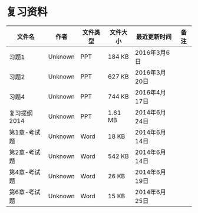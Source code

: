 # 复习资料

文件名|作者|文件类型|文件大小|最近更新时间|备注
---|---|---|---|---|---
习题1|Unknown|PPT|184 KB|2016年3月6日
习题2|Unknown|PPT|627 KB|2016年3月20日
习题4|Unknown|PPT|744 KB|2016年4月17日
复习提纲2014|Unknown|PPT|1.61 MB|2014年6月24日
第1章-考试题|Unknown|Word|18 KB|2014年6月14日
第2章-考试题|Unknown|Word|542 KB|2014年6月14日
第4章-考试题|Unknown|Word|26 KB|2014年6月19日
第6章-考试题|Unknown|Word|15 KB|2014年6月25日
